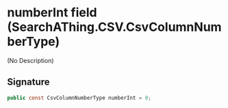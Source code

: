 # numberInt field (SearchAThing.CSV.CsvColumnNumberType)
(No Description)

## Signature
```csharp
public const CsvColumnNumberType numberInt = 0;
```
